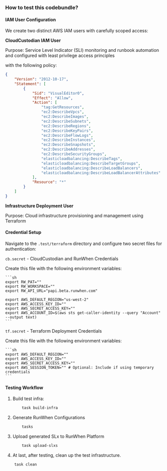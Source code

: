 ### How to test this codebundle? 

#### IAM User Configuration

We create two distinct AWS IAM users with carefully scoped access:

**CloudCustodian IAM User**

Purpose: Service Level Indicator (SLI) monitoring and runbook automation and configured with least privilege access principles

with the following policy:

```json
{
	"Version": "2012-10-17",
	"Statement": [
		{
			"Sid": "VisualEditor0",
			"Effect": "Allow",
			"Action": [
				"tag:GetResources",
				"ec2:DescribeVpcs",
				"ec2:DescribeImages",
				"ec2:DescribeSubnets",
				"ec2:DescribeRegions",
				"ec2:DescribeKeyPairs",
				"ec2:DescribeFlowLogs",
				"ec2:DescribeInstances",
				"ec2:DescribeSnapshots",
				"ec2:DescribeAddresses",
				"ec2:DescribeSecurityGroups",
				"elasticloadbalancing:DescribeTags",
				"elasticloadbalancing:DescribeTargetGroups",
				"elasticloadbalancing:DescribeLoadBalancers",
				"elasticloadbalancing:DescribeLoadBalancerAttributes"
			],
			"Resource": "*"
		}
	]
}
```

**Infrastructure Deployment User**

Purpose: Cloud infrastructure provisioning and management using Terraform

#### Credential Setup

Navigate to the `.test/terraform` directory and configure two secret files for authentication:

`cb.secret` - CloudCustodian and RunWhen Credentials

Create this file with the following environment variables:

	```sh
	export RW_PAT=""
	export RW_WORKSPACE=""
	export RW_API_URL="papi.beta.runwhen.com"

	export AWS_DEFAULT_REGION="us-west-2"
	export AWS_ACCESS_KEY_ID=""
	export AWS_SECRET_ACCESS_KEY=""
	export AWS_ACCOUNT_ID=$(aws sts get-caller-identity --query "Account" --output text)
	```


`tf.secret` - Terraform Deployment Credentials

Create this file with the following environment variables:

	```sh
	export AWS_DEFAULT_REGION=""
	export AWS_ACCESS_KEY_ID=""
	export AWS_SECRET_ACCESS_KEY=""
	export AWS_SESSION_TOKEN="" # Optional: Include if using temporary credentials
	```

####  Testing Workflow

1. Build test infra:
	```sh
		task build-infra
	```	

2. Generate RunWhen Configurations
	```sh
		tasks
	```

3. Upload generated SLx to RunWhen Platform

	```sh
		task upload-slxs
	```

4. At last, after testing, clean up the test infrastructure.

```sh
	task clean
```

